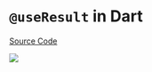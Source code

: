 # `@useResult` in Dart

[Source Code](../source/useresult-in-dart.dart)

![](../images/useresult-in-dart.jpg)
